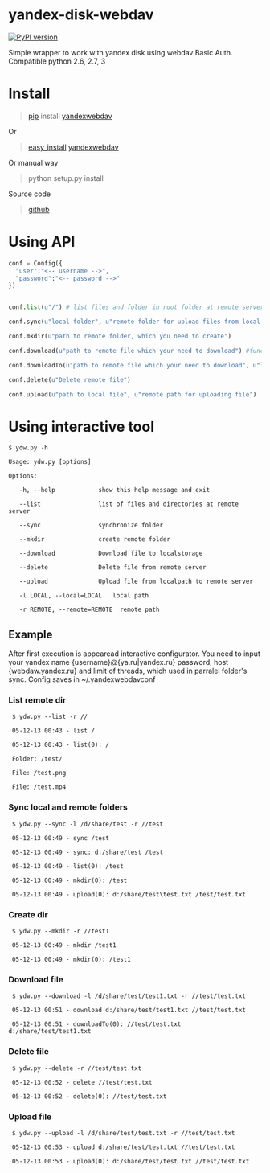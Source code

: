 yandex-disk-webdav
==================
[![PyPI version](https://badge.fury.io/py/yandexwebdav.svg)](http://badge.fury.io/py/yandexwebdav)

Simple wrapper to work with yandex disk using webdav Basic Auth. 
Compatible python 2.6, 2.7, 3

# Install

> [pip](https://pypi.python.org/pypi/pip/) install [yandexwebdav](https://pypi.python.org/pypi/yandexwebdav)

Or

> [easy_install](https://pypi.python.org/pypi/setuptools) [yandexwebdav](https://pypi.python.org/pypi/yandexwebdav)

Or manual way

> python setup.py install

Source code

> [github](https://github.com/lexich/yandex-disk-webdav)

# Using API
```python
conf = Config({
  "user":"<-- username -->",
  "password":"<-- password -->"
})


conf.list(u"/") # list files and folder in root folder at remote server

conf.sync(u"local folder", u"remote folder for upload files from local folder")

conf.mkdir(u"path to remote folder, which you need to create")

conf.download(u"path to remote file which your need to download") #function return file in bytearray

conf.downloadTo(u"path to remote file which your need to download", u"local path to save file"):

conf.delete(u"Delete remote file")

conf.upload(u"path to local file", u"remote path for uploading file")

```
# Using interactive tool
```
$ ydw.py -h

Usage: ydw.py [options]

Options:

   -h, --help            show this help message and exit

   --list                list of files and directories at remote server

   --sync                synchronize folder

   --mkdir               create remote folder

   --download            Download file to localstorage

   --delete              Delete file from remote server

   --upload              Upload file from localpath to remote server

   -l LOCAL, --local=LOCAL   local path

   -r REMOTE, --remote=REMOTE  remote path
```
## Example

After first execution is appearead interactive configurator. You need to input your yandex name {username}@{ya.ru|yandex.ru}
password, host {webdaw.yandex.ru} and limit of threads, which used in parralel folder's sync.
Config saves in ~/.yandexwebdavconf

### List remote dir
```
 $ ydw.py --list -r //
 
 05-12-13 00:43 - list /

 05-12-13 00:43 - list(0): /

 Folder: /test/

 File: /test.png

 File: /test.mp4
```

### Sync local and remote folders
```
 $ ydw.py --sync -l /d/share/test -r //test

 05-12-13 00:49 - sync /test

 05-12-13 00:49 - sync: d:/share/test /test

 05-12-13 00:49 - list(0): /test

 05-12-13 00:49 - mkdir(0): /test

 05-12-13 00:49 - upload(0): d:/share/test\test.txt /test/test.txt
```

### Create dir
```
 $ ydw.py --mkdir -r //test1

 05-12-13 00:49 - mkdir /test1

 05-12-13 00:49 - mkdir(0): /test1
```
### Download file
```
 $ ydw.py --download -l /d/share/test/test1.txt -r //test/test.txt

 05-12-13 00:51 - download d:/share/test/test1.txt //test/test.txt

 05-12-13 00:51 - downloadTo(0): //test/test.txt d:/share/test/test1.txt
```

### Delete file
```
 $ ydw.py --delete -r //test/test.txt

 05-12-13 00:52 - delete //test/test.txt

 05-12-13 00:52 - delete(0): //test/test.txt
```

### Upload file
```
 $ ydw.py --upload -l /d/share/test/test.txt -r //test/test.txt

 05-12-13 00:53 - upload d:/share/test/test.txt //test/test.txt

 05-12-13 00:53 - upload(0): d:/share/test/test.txt //test/test.txt
```
